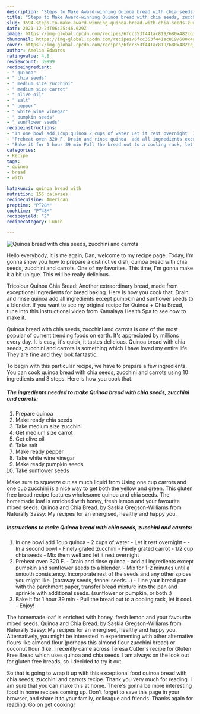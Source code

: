 ```yaml
---
description: "Steps to Make Award-winning Quinoa bread with chia seeds, zucchini and carrots"
title: "Steps to Make Award-winning Quinoa bread with chia seeds, zucchini and carrots"
slug: 3594-steps-to-make-award-winning-quinoa-bread-with-chia-seeds-zucchini-and-carrots
date: 2021-12-24T06:25:46.629Z
image: https://img-global.cpcdn.com/recipes/6fcc353f441ac819/680x482cq70/quinoa-bread-with-chia-seeds-zucchini-and-carrots-recipe-main-photo.jpg
thumbnail: https://img-global.cpcdn.com/recipes/6fcc353f441ac819/680x482cq70/quinoa-bread-with-chia-seeds-zucchini-and-carrots-recipe-main-photo.jpg
cover: https://img-global.cpcdn.com/recipes/6fcc353f441ac819/680x482cq70/quinoa-bread-with-chia-seeds-zucchini-and-carrots-recipe-main-photo.jpg
author: Amelia Edwards
ratingvalue: 4.8
reviewcount: 39999
recipeingredient:
- " quinoa"
- " chia seeds"
- " medium size zucchini"
- " medium size carrot"
- " olive oil"
- " salt"
- " pepper"
- " white wine vinegar"
- " pumpkin seeds"
- " sunflower seeds"
recipeinstructions:
- "In one bowl add 1cup quinoa 2 cups of water Let it rest overnight  In a second bowl Finely grated zucchini Finely grated carrot 1/2 cup chia seeds Mix them well and let it rest overnight"
- "Preheat oven 320 F. Drain and rinse quinoa  add all ingredients except pumpkin and sunflower seeds to a blender.  Mix for 1-2 minutes until a smooth consistency. Incorporate rest of the seeds and any other spices you might like. (caraway seeds, fennel seeds...) Line your bread pan with the parchment paper, transfer bread mixture into the pan and sprinkle with additional seeds. (sunflower or pumpkin, or both :)"
- "Bake it for 1 hour 39 min Pull the bread out to a cooling rack, let it cool. Enjoy!"
categories:
- Recipe
tags:
- quinoa
- bread
- with

katakunci: quinoa bread with 
nutrition: 156 calories
recipecuisine: American
preptime: "PT28M"
cooktime: "PT48M"
recipeyield: "2"
recipecategory: Lunch

---
```



![Quinoa bread with chia seeds, zucchini and carrots](https://img-global.cpcdn.com/recipes/6fcc353f441ac819/680x482cq70/quinoa-bread-with-chia-seeds-zucchini-and-carrots-recipe-main-photo.jpg)

Hello everybody, it is me again, Dan, welcome to my recipe page. Today, I'm gonna show you how to prepare a distinctive dish, quinoa bread with chia seeds, zucchini and carrots. One of my favorites. This time, I'm gonna make it a bit unique. This will be really delicious.

Tricolour Quinoa Chia Bread: Another extraordinary bread, made from exceptional ingredients for bread baking. Here is how you cook that. Drain and rinse quinoa add all ingredients except pumpkin and sunflower seeds to a blender. If you want to see my original recipe for Quinoa + Chia Bread, tune into this instructional video from Kamalaya Health Spa to see how to make it.

Quinoa bread with chia seeds, zucchini and carrots is one of the most popular of current trending foods on earth. It's appreciated by millions every day. It is easy, it's quick, it tastes delicious. Quinoa bread with chia seeds, zucchini and carrots is something which I have loved my entire life. They are fine and they look fantastic.


To begin with this particular recipe, we have to prepare a few ingredients. You can cook quinoa bread with chia seeds, zucchini and carrots using 10 ingredients and 3 steps. Here is how you cook that.

<!--inarticleads1-->

##### The ingredients needed to make Quinoa bread with chia seeds, zucchini and carrots:

1. Prepare  quinoa
1. Make ready  chia seeds
1. Take  medium size zucchini
1. Get  medium size carrot
1. Get  olive oil
1. Take  salt
1. Make ready  pepper
1. Take  white wine vinegar
1. Make ready  pumpkin seeds
1. Take  sunflower seeds


Make sure to squeeze out as much liquid from Using one cup carrots and one cup zucchini is a nice way to get both the yellow and green. This gluten free bread recipe features wholesome quinoa and chia seeds. The homemade loaf is enriched with honey, fresh lemon and your favourite mixed seeds. Quinoa and Chia Bread. by Saskia Gregson-Williams from Naturally Sassy: My recipes for an energised, healthy and happy you. 

<!--inarticleads2-->

##### Instructions to make Quinoa bread with chia seeds, zucchini and carrots:

1. In one bowl add 1cup quinoa - 2 cups of water - Let it rest overnight -  - In a second bowl - Finely grated zucchini - Finely grated carrot - 1/2 cup chia seeds - Mix them well and let it rest overnight
1. Preheat oven 320 F. - Drain and rinse quinoa  - add all ingredients except pumpkin and sunflower seeds to a blender.  - Mix for 1-2 minutes until a smooth consistency. Incorporate rest of the seeds and any other spices you might like. (caraway seeds, fennel seeds...) - Line your bread pan with the parchment paper, transfer bread mixture into the pan and sprinkle with additional seeds. (sunflower or pumpkin, or both :)
1. Bake it for 1 hour 39 min - Pull the bread out to a cooling rack, let it cool. - Enjoy!


The homemade loaf is enriched with honey, fresh lemon and your favourite mixed seeds. Quinoa and Chia Bread. by Saskia Gregson-Williams from Naturally Sassy: My recipes for an energised, healthy and happy you. Alternatively, you might be interested in experimenting with other alternative flours like almond flour (perhaps this almond flour zucchini bread) or coconut flour (like. I recently came across Teresa Cutter&#39;s recipe for Gluten Free Bread which uses quinoa and chia seeds. I am always on the look out for gluten free breads, so I decided to try it out. 

So that is going to wrap it up with this exceptional food quinoa bread with chia seeds, zucchini and carrots recipe. Thank you very much for reading. I am sure that you can make this at home. There's gonna be more interesting food in home recipes coming up. Don't forget to save this page in your browser, and share it to your family, colleague and friends. Thanks again for reading. Go on get cooking!
